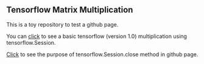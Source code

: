 ## Tensorflow Matrix Multiplication

This is a toy repository to test a github page.

You can [click](https://github.com/ffliza/hello-world/blob/master/matrix_multiplication_tf.py) to see a basic tensorflow (version 1.0) multiplication using tensorflow.Session. 

[Click](https://ffliza.github.io/hello-world/) to see the purpose of tensorflow.Session.close method in github page. 
